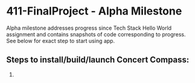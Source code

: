 # 411-FinalProject - Alpha Milestone
Alpha milestone addresses progress since Tech Stack Hello World assignment and contains snapshots of code corresponding to progress. See below for exact step to start using app. 
## Steps to install/build/launch Concert Compass: 
1) 
